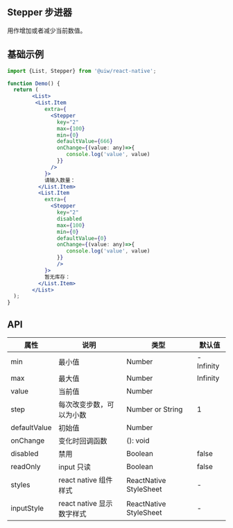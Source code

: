 Stepper 步进器
---
用作增加或者减少当前数值。

## 基础示例

```jsx
import {List, Stepper} from '@uiw/react-native';

function Demo() {
  return (
        <List>
         <List.Item
            extra={
              <Stepper
                key="2"
                max={100}
                min={0}
                defaultValue={666}
                onChange={(value: any)=>{
                   console.log('value', value)
                }}
              />
            }>
            请输入数量：
          </List.Item>
          <List.Item
            extra={
              <Stepper
                key="2"
                disabled
                max={100}
                min={0}
                defaultValue={0}
                onChange={(value: any)=>{
                   console.log('value', value)
                }}
                />
            }>
            暂无库存：
          </List.Item>
        </List>
  );
}

```

## API

属性 | 说明 | 类型 | 默认值
----|-----|------|------
| min     | 最小值   | Number | -Infinity        |
| max     | 最大值       | Number      | Infinity           |
| value     | 当前值       | Number      |            |
| step     | 每次改变步数，可以为小数  | Number or String      |  1      |
| defaultValue     | 初始值       | Number      |            |
| onChange     | 变化时回调函数      | (): void      |            |
| disabled     | 禁用       | Boolean      |      false      |
| readOnly     | input 只读       | Boolean      |      false      |
| styles  | react native 组件样式  | ReactNative StyleSheet      |  -   |
| inputStyle  | react native 显示数字样式  | ReactNative StyleSheet      |  -   |
